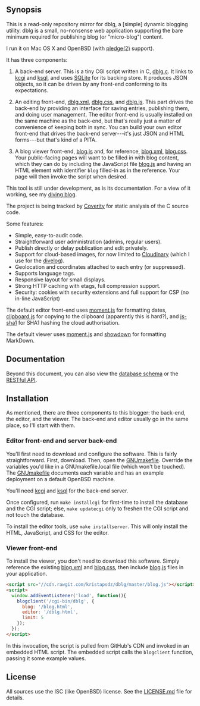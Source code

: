 ## Synopsis

This is a read-only repository mirror for dblg, a [simple] dynamic
blogging utility.
dblg is a small, no-nonsense web application supporting the bare minimum
required for publishing blog (or "micro-blog") content.

I run it on Mac OS X and OpenBSD (with
[pledge(2)](http://man.openbsd.org/pledge) support).

It has three components:

1. A back-end server.  This is a tiny CGI script written in C,
[dblg.c](dblg.c).  It links to [kcgi](https://kristaps.bsd.lv/kcgi) and
[ksql](https://kristaps.bsd.lv/ksql), and uses
[SQLite](https://sqlite.org) for its backing store.  It produces JSON
objects, so it can be driven by any front-end conforming to its
expectations.

2. An editing front-end, [dblg.xml](dblg.xml), [dblg.css](dblg.css), and
[dblg.js](dblg.js).  This part drives the back-end by providing an
interface for saving entries, publishing them, and doing user
management.  The editor front-end is usually installed on the same
machine as the back-end, but that's really just a matter of convenience
of keeping both in sync.  You can build your own editor front-end that
drives the back-end server---it's just JSON and HTML forms---but that's
kind of a PITA.

3. A blog viewer front-end, [blog.js](blog.js) and, for reference,
[blog.xml](blog.xml), [blog.css](blog.css).  Your public-facing pages
will want to be filled in with blog content, which they can do by
including the JavaScript file [blog.js](blog.js) and having an HTML
element with identifier `blog` filled-in as in the reference.  Your page
will then invoke the script when desired.

This tool is still under development, as is its documentation.  For a
view of it working, see my [diving blog](https://divelog.blue).

The project is being tracked by
[Coverity](https://scan.coverity.com/projects/dblg) for static analysis
of the C source code.

Some features:

- Simple, easy-to-audit code.
- Straightforward user administration (admins, regular users).
- Publish directly or delay publication and edit privately.
- Support for cloud-based images, for now limited to
[Cloudinary](http://cloudinary.com/) (which I use for the
[divelog](https://divelog.blue)).
- Geolocation and coordinates attached to each entry (or suppressed).
- Supports language tags.
- Responsive layout for small displays.
- Strong HTTP caching with etags, full compression support.
- Security: cookies with security extensions and full support for CSP
  (no in-line JavaScript)

The default editor front-end uses [moment.js](http://momentjs.com/) for
formatting dates, [clipboard.js](https://clipboardjs.com/) for copying
to the clipboard (apparently this is hard?), and
[js-sha1](https://github.com/emn178/js-sha1) for SHA1 hashing the cloud
authorisation.

The default viewer uses [moment.js](http://momentjs.com/) and
[showdown](https://github.com/showdownjs/showdown) for formatting
MarkDown.

## Documentation

Beyond this document, you can also view the
[database schema](https://kristaps.bsd.lv/dblg/schema.html) or the
[RESTful API](https://kristaps.bsd.lv/dblg).

## Installation

As mentioned, there are three components to this blogger: the back-end,
the editor, and the viewer.  The back-end and editor usually go in the
same place, so I'll start with them.

### Editor front-end and server back-end

You'll first need to download and configure the software.  This is
fairly straightforward.  First, download.  Then, open the
[GNUmakefile](GNUmakefile).  Override the variables you'd like in a
GNUmakefile.local file (which won't be touched).  The
[GNUmakefile](GNUmakefile) documents each variable and has an example
deployment on a default OpenBSD machine.

You'll need [kcgi](https://kristaps.bsd.lv/kcgi) and
[ksql](https://kristaps.bsd.lv/ksql) for the back-end server.

Once configured, run `make installcgi` for first-time to install the
database and the CGI script; else, `make updatecgi` only to freshen the
CGI script and not touch the database.

To install the editor tools, use `make installserver`.  This will only
install the HTML, JavaScript, and CSS for the editor.

### Viewer front-end

To install the viewer, you don't need to download this software.  Simply
reference the existing [blog.xml](blog.xml) and [blog.css](blog.css),
then include [blog.js](blog.js) files in your application. 

```html
<script src="//cdn.rawgit.com/kristapsdz/dblg/master/blog.js"></script>
<script>
  window.addEventListener('load', function(){
    blogclient('/cgi-bin/dblg', {
      blog: '/blog.html',
      editor: '/dblg.html',
      limit: 5
    });
  });
</script>
```

In this invocation, the script is pulled from GitHub's CDN and invoked
in an embedded HTML script.  The embedded script calls the `blogclient`
function, passing it some example values.

## License

All sources use the ISC (like OpenBSD) license.
See the [LICENSE.md](LICENSE.md) file for details.
